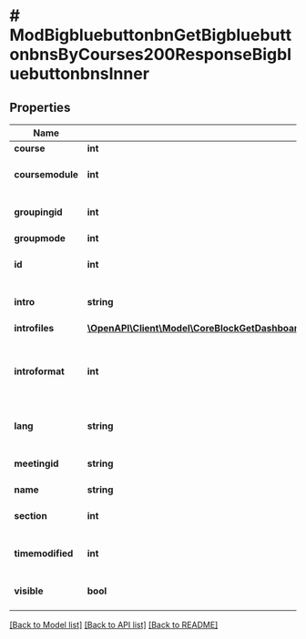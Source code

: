 # # ModBigbluebuttonbnGetBigbluebuttonbnsByCourses200ResponseBigbluebuttonbnsInner

## Properties

Name | Type | Description | Notes
------------ | ------------- | ------------- | -------------
**course** | **int** | Course id | [optional]
**coursemodule** | **int** | Course module id | [optional] [default to null]
**groupingid** | **int** | Group id | [optional] [default to null]
**groupmode** | **int** | Group mode | [optional]
**id** | **int** | Activity instance id | [optional] [default to null]
**intro** | **string** | Activity introduction | [optional] [default to 'null']
**introfiles** | [**\OpenAPI\Client\Model\CoreBlockGetDashboardBlocks200ResponseBlocksInnerContentsFilesInner[]**](CoreBlockGetDashboardBlocks200ResponseBlocksInnerContentsFilesInner.md) |  | [optional]
**introformat** | **int** | intro format (1 &#x3D; HTML, 0 &#x3D; MOODLE, 2 &#x3D; PLAIN, or 4 &#x3D; MARKDOWN) | [optional]
**lang** | **string** | Forced activity language | [optional] [default to 'null']
**meetingid** | **string** | Meeting id | [optional] [default to 'null']
**name** | **string** | Activity name | [optional]
**section** | **int** | Course section id | [optional] [default to null]
**timemodified** | **int** | Last time the instance was modified | [optional] [default to null]
**visible** | **bool** | Visible | [optional] [default to null]

[[Back to Model list]](../../README.md#models) [[Back to API list]](../../README.md#endpoints) [[Back to README]](../../README.md)
